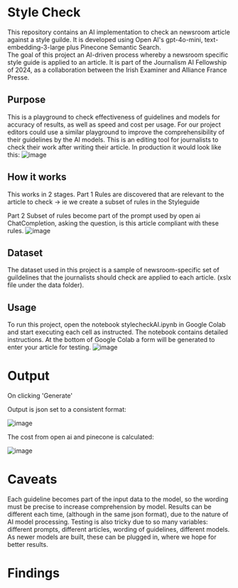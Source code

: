 # Style Check

This repository contains an AI implementation to check an newsroom article against a style guilde. It is developed using Open AI's gpt-4o-mini, text-embedding-3-large plus Pinecone Semantic Search.   
The goal of this project an AI-driven process whereby a newsroom specific style guide is applied to an article.
It is part of the Journalism AI Fellowship of 2024, as a collaboration between the Irish Examiner and Alliance France Presse.

## Purpose 
This is a playground to check effectiveness of guidelines and models for accuracy of results, as well as speed and cost per usage.
For our project editors could use a similar playground to improve the comprehensibility of their guidelines by the AI models.
This is an editing tool for journalists to check their work after writing their article.
In production it would look like this:
![image](https://github.com/user-attachments/assets/c52e5986-63c7-47b4-9174-d3350bbe4f5d)

## How it works
This works in 2 stages.
Part 1 
Rules are discovered that are relevant to the article to check -> ie  we create a subset of rules in the Styleguide

Part 2
Subset of rules become part of the prompt used by open ai ChatCompletion, asking the question, is this article compliant with these rules.
![image](https://github.com/user-attachments/assets/3ffab33a-3f83-49cb-8628-87aa1f671e41)

## Dataset
The dataset used in this project is a sample of newsroom-specific set of guildelines that the journalists should check are applied to each article. (xslx file under the data folder).

## Usage
To run this project, open the notebook stylecheckAI.ipynb in Google Colab and start executing each cell as instructed. 
The notebook contains detailed instructions.
At the bottom of Google Colab a form will be generated to enter your article for testing.
![image](https://github.com/user-attachments/assets/e0beeefc-9685-47d3-93ea-435e4ccec6e2)

# Output

On clicking 'Generate'

Output is json set to a consistent format:

![image](https://github.com/user-attachments/assets/d28f89d7-65a3-428f-8dbb-2958b091d986)

The cost from open ai and pinecone is calculated:

![image](https://github.com/user-attachments/assets/205f06af-8d01-4af5-8509-d132be464333)

# Caveats

Each guideline becomes part of the input data to the model, so the wording must be precise to increase comprehension by model.
Results can be different each time, (although in the same json format), due to the nature of AI model processing.
Testing is also tricky due to so many variables: different prompts, different articles, wording of guidelines, different models.
As newer models are built, these can be plugged in, where we hope for better results.

# Findings



   
   
   

